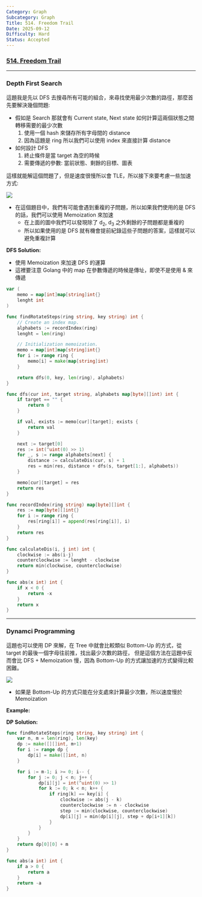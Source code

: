 ```yaml
---
Category: Graph
Subcategory: Graph
Title: 514. Freedom Trail
Date: 2025-09-12
Difficulty: Hard
Status: Accepted
---
```

### [514. Freedom Trail]

---

### Depth First Search

這題我是先以 DFS 去搜尋所有可能的組合，來尋找使用最少次數的路徑，那麼首先要解決幾個問題:

-   假如是 Search 那就會有 Current state, Next state 如何計算這兩個狀態之間轉移需要的最少次數
    1.  使用一個 hash 來儲存所有字母間的 distance
    2.  因為這題是 ring 所以我們可以使用 index 來直接計算 distance
-   如何設計 DFS
    1.  終止條件是當 target 為空的時候
    2.  需要傳遞的參數: 當前狀態、剩餘的目標、圖表

這樣就能解這個問題了，但是速度很慢所以會 TLE，所以接下來要考慮一些加速方式:

![](https://leetcode.com/problems/freedom-trail/Figures/514/repeated_subproblems.png)

-   在這個題目中，我們有可能會遇到重複的子問題，所以如果我們使用的是 DFS 的話，我們可以使用 Memoization 來加速
    -   在上面的圖中我們可以發現除了 d<sub>2</sub>, d<sub>3</sub> 之外剩餘的子問題都是重複的
    -   所以如果使用的是 DFS 就有機會提前紀錄這些子問題的答案，這樣就可以避免重複計算

**DFS Solution:**
-   使用 Memoization 來加速 DFS 的運算
-   這裡要注意 Golang 中的 map 在參數傳遞的時候是傳址，即使不是使用 & 來傳遞
```go
var (
    memo = map[int]map[string]int{}
    lenght int
)

func findRotateSteps(ring string, key string) int {
    // Create an index map.
    alphabets := recordIndex(ring)
    lenght = len(ring)

    // Initialization memoization.
    memo = map[int]map[string]int{}
    for i := range ring {
        memo[i] = make(map[string]int)
    }

    return dfs(0, key, len(ring), alphabets)
}

func dfs(cur int, target string, alphabets map[byte][]int) int {
    if target == "" {
        return 0
    }

    if val, exists := memo[cur][target]; exists {
        return val
    }

    next := target[0]
    res := int(^uint(0) >> 1)
    for _, s := range alphabets[next] {
        distance := calculateDis(cur, s) + 1
        res = min(res, distance + dfs(s, target[1:], alphabets))
    }

    memo[cur][target] = res
    return res
}

func recordIndex(ring string) map[byte][]int {
    res := map[byte][]int{}
    for i := range ring {
        res[ring[i]] = append(res[ring[i]], i)
    }
    return res
}

func calculateDis(i, j int) int {
    clockwise := abs(i-j)
    counterclockwise := lenght - clockwise
    return min(clockwise, counterclockwise)
}

func abs(x int) int {
    if x < 0 {
        return -x
    }
    return x
}
```

---

### Dynamci Programming

這題也可以使用 DP 來解，在 Tree 中就會比較類似 Bottom-Up 的方式，從 target 的最後一個字母往前推，找出最少次數的路徑，
但是這個方法在這題中反而會比 DFS + Memoization 慢，因為 Bottom-Up 的方式讓加速的方式變得比較困難。

![](https://leetcode.com/problems/freedom-trail/Figures/514/repeated_subproblems.png)

-   如果是 Bottom-Up 的方式只能在分支處來計算最少次數，所以速度慢於 Memoization 

**Example:**

**DP Solution:**
```go
func findRotateSteps(ring string, key string) int {
    var n, m = len(ring), len(key)
    dp := make([][]int, m+1)
    for i := range dp {
        dp[i] = make([]int, n)
    }

    for i := m-1; i >= 0; i-- {
        for j := 0; j < n; j++ {
            dp[i][j] = int(^uint(0) >> 1)
            for k := 0; k < n; k++ {
                if ring[k] == key[i] {
                    clockwise := abs(j - k)
                    counterclockwise := n - clockwise
                    step := min(clockwise, counterclockwise)
                    dp[i][j] = min(dp[i][j], step + dp[i+1][k])
                }
            }
        }
    }
    return dp[0][0] + m
}

func abs(a int) int {
    if a > 0 {
        return a
    } 
    return -a
}
```

[514. Freedom Trail]: https://leetcode.com/problems/freedom-trail